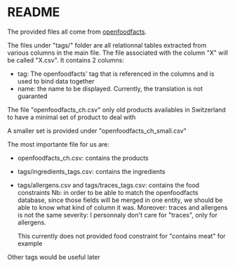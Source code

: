 # README

The provided files all come from [openfoodfacts](https://ch-fr.openfoodfacts.org/cgi/search.pl).



The files under "tags/" folder are all relationnal tables extracted from various columns in the main file. The file associated with the column "X" will be called "X.csv". It contains 2 columns:

* tag: The openfoodfacts' tag that is referenced in the columns and is used to bind data together
* name: the name to be displayed. Currently, the translation is not guaranted

The file "openfoodfacts_ch.csv" only old products availables in Switzerland to have a minimal set of product to deal with

A smaller set is provided under "openfoodfacts_ch_small.csv"



The most importante file for us are:

* openfoodfacts_ch.csv: contains the products

* tags/ingredients_tags.csv: contains the ingredients

* tags/allergens.csv and tags/traces_tags.csv: contains the food constraints
  Nb: in order to be able to match the openfoodfacts database, since those fields will be merged in one entity, we should be able to know what kind of column it was. Moreover: traces and allergens is not the same severity: I personnaly don't care for "traces", only for allergens.

  This currently does not provided food constraint for "contains meat" for example

Other tags would be useful later